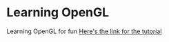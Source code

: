 # Learning OpenGL

Learning OpenGL for fun
[Here's the link for the tutorial](http://www.opengl-tutorial.org/)